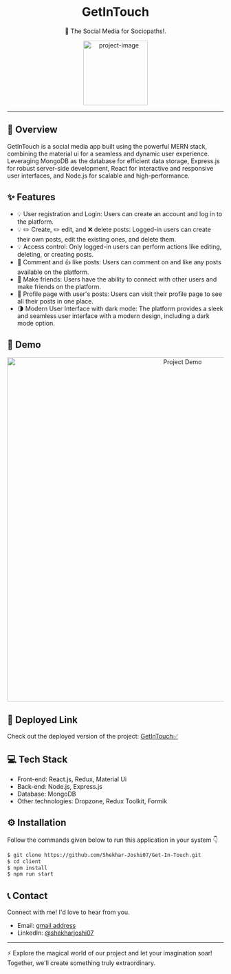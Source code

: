<!-- Project Title -->
<h1 align="center">GetInTouch</h1>
<p align="center"></p>

<!-- Project Description -->
<p align="center">🚀  The Social Media for Sociopaths!.</p>

<!-- Project Logo -->
<p align="center">
  <img src="https://github.com/Shekhar-Joshi07/Get-In-Touch/assets/110104542/58122503-5413-4238-ab97-fcdd7c8788fc.png" alt="project-image" width="150" height="150/">
</p>

---

<!-- Overview -->
## 🌟 Overview

GetInTouch is a social media app built using the powerful MERN stack, combining the material ui for a seamless and dynamic user experience. Leveraging MongoDB as the database for efficient data storage, Express.js for robust server-side development, React for interactive and responsive user interfaces, and Node.js for scalable and high-performance.




<!-- Features -->
## ✨ Features


- 💡 User registration and Login: Users can create an account and log in to the platform.
- 💡 ✏️ Create, ✏️ edit, and ❌ delete posts: Logged-in users can create their own posts, edit the existing ones, and delete them.
- 💡 Access control: Only logged-in users can perform actions like editing, deleting, or creating posts.
- 💬 Comment and 👍 like posts: Users can comment on and like any posts available on the platform.
- 👥 Make friends: Users have the ability to connect with other users and make friends on the platform.
- 👤 Profile page with user's posts: Users can visit their profile page to see all their posts in one place.
- 🌗 Modern User Interface with dark mode: The platform provides a sleek and seamless user interface with a modern design, including a dark mode option.



<!-- Demo -->
## 🎥 Demo

<p align="center">
  <img src="your-demo.gif" alt="Project Demo" width="800">
</p>

<!-- Tech Stack -->
<!-- Deployed Link -->
## 🔗 Deployed Link

Check out the deployed version of the project: [GetInTouch✅](https://geti-in-touch.vercel.app/)


## 💻 Tech Stack

- Front-end: React.js, Redux, Material Ui
- Back-end: Node.js, Express.js
- Database: MongoDB
- Other technologies: Dropzone, Redux Toolkit, Formik
<!-- Installation -->
## ⚙️ Installation
Follow the commands given below to run this application in your system 👇

```bash
$ git clone https://github.com/Shekhar-Joshi07/Get-In-Touch.git
$ cd client
$ npm install
$ npm run start

```

<!-- Contact -->
## 📞 Contact

Connect with me! I'd love to hear from you.

- Email: [gmail address](shekharjoshi64320@gmail.com)
- LinkedIn: [@shekharjoshi07](https://www.linkedin.com/in/shekharjoshi07/)

---

⚡️ Explore the magical world of our project and let your imagination soar! Together, we'll create something truly extraordinary.

